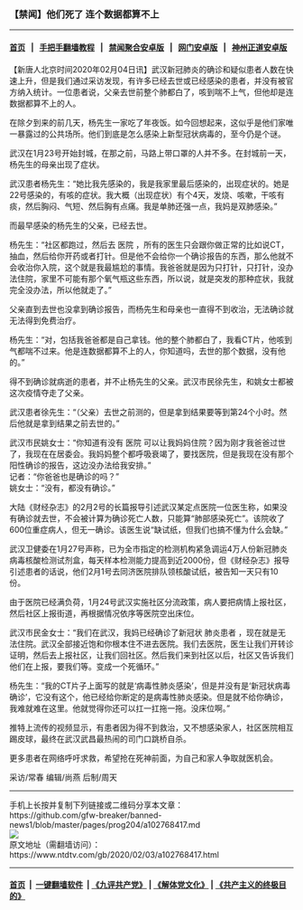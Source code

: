 ### 【禁闻】他们死了 连个数据都算不上
------------------------

#### [首页](https://github.com/gfw-breaker/banned-news1/blob/master/README.md) &nbsp;&nbsp;|&nbsp;&nbsp; [手把手翻墙教程](https://github.com/gfw-breaker/guides/wiki) &nbsp;&nbsp;|&nbsp;&nbsp; [禁闻聚合安卓版](https://github.com/gfw-breaker/bn-android) &nbsp;&nbsp;|&nbsp;&nbsp; [网门安卓版](https://github.com/oGate2/oGate) &nbsp;&nbsp;|&nbsp;&nbsp; [神州正道安卓版](https://github.com/SzzdOgate/update) 



<div><div class="post_content" itemprop="articleBody">
 <p>
  【新唐人北京时间2020年02月04日讯】武汉新冠肺炎的确诊和疑似患者人数在快速上升，但是我们通过采访发现，有许多已经去世或已经感染的患者，并没有被官方纳入统计。一位患者说，父亲去世前整个肺都白了，咳到喘不上气，但他却是连数据都算不上的人。
 </p>
 <p>
  在除夕到来的前几天，杨先生一家吃了年夜饭。如今回想起来，这似乎是他们家唯一暴露过的公共场所。他们到底是怎么感染上新型冠状病毒的，至今仍是个谜。
 </p>
 <p>
  武汉在1月23号开始封城，在那之前，马路上带口罩的人并不多。在封城前一天，杨先生的母亲出现了症状。
 </p>
 <p>
  武汉患者杨先生：“她比我先感染的，我是我家里最后感染的，出现症状的。她是22号感染的，有咳的症状。我大概（出现症状）有个4天，发烧、咳嗽，干咳有痰，然后胸闷、气短、然后胸有点痛。我是单肺还强一点，我妈是双肺感染。”
 </p>
 <p>
  而最早感染的杨先生的父亲，已经去世。
 </p>
 <p>
  杨先生：“社区都跑过，然后去
  <ok href="https://www.ntdtv.com/gb/医院.htm">
   医院
  </ok>
  ，所有的医生只会跟你做正常的比如说CT，抽血，然后给你开药或者打针。但是他不会给你一个确诊报告的东西，那么他就不会收治你入院，这个就是我最尴尬的事情。我爸爸就是因为只打针，只打针，没办法住院，家里不可能有那个氧气瓶这些东西，所以说，就是突发的那种症状，我就完全没办法，所以他就走了。”
 </p>
 <p>
  父亲直到去世也没拿到确诊报告，而杨先生和母亲也一直得不到收治，无法确诊就无法得到免费治疗。
 </p>
 <p>
  杨先生：“对，包括我爸爸都是自己拿钱。他的整个肺都白了，我看CT片，他咳到气都喘不过来。他是连数据都算不上的人，你知道吗，去世的那个数据，没有他的。”
 </p>
 <p>
  得不到确诊就病逝的患者，并不止杨先生的父亲。武汉市民徐先生，和姚女士都被这次疫情夺走了父亲。
 </p>
 <p>
  武汉患者徐先生：“（父亲）去世之前测的，但是拿到结果要等到第24个小时。然后他就是拿到结果之前去世的。”
 </p>
 <p>
  武汉市民姚女士：“你知道有没有
  <ok href="https://www.ntdtv.com/gb/医院.htm">
   医院
  </ok>
  可以让我妈妈住院？因为刚才我爸爸过世了，我现在在居委会。我妈妈整个都呼吸衰竭了，要找医院，但是我现在没有那个阳性确诊的报告，这边没办法给我安排。”
  <br/>
  记者：“你爸爸也是确诊的吗？”
  <br/>
  姚女士：“没有，都没有确诊。”
 </p>
 <p>
  大陆《财经杂志》的2月2号的长篇报导引述武汉某定点医院一位医生称，如果没有确诊就去世，不会被计算为确诊死亡人数，只能算“肺部感染死亡”。该院收了600位重症病人，但无一确诊。该医生说“缺试纸，但我们也搞不懂为什么会缺。”
 </p>
 <p>
  武汉卫健委在1月27号声称，已为全市指定的检测机构紧急调运4万人份新冠肺炎病毒核酸检测试剂盒，每天样本检测能力提高到近2000份，但《财经杂志》报导引述患者的话说，他们2月1号去同济医院排队领核酸试纸，被告知一天只有10份。
 </p>
 <p>
  由于医院已经满负荷，1月24号武汉实施社区分流政策，病人要把病情上报社区，然后社区上报街道，再根据情况依序等医院空出床位。
 </p>
 <p>
  武汉市民金女士：“我们在武汉，我妈已经确诊了新冠状
  <ok href="https://www.ntdtv.com/gb/肺炎患者.htm">
   肺炎患者
  </ok>
  ，现在就是无法住院。武汉全部接近饱和你根本住不进去医院。我们去医院，医生让我们开转诊证明，然后去上报社区，让我们回社区。然后我们来到社区以后，社区又告诉我们他们在上报，要我们等。变成一个死循环。”
 </p>
 <p>
  杨先生：“我的CT片子上面写的就是‘病毒性肺炎感染’，但是并没有是‘新冠状病毒确诊’，它没有这个，他已经给你断定的是病毒性肺炎感染。但是就不给你确诊，我难就难在这里。他就觉得你还可以扛一扛拖一拖。没床位啊。”
 </p>
 <p>
  推特上流传的视频显示，有患者因为得不到救治，又不想感染家人，社区医院相互踢皮球，最终在武汉武昌最热闹的司门口跳桥自杀。
 </p>
 <p>
  更多患者在网络呼吁求救，希望抢在死神前面，为自己和家人争取就医机会。
 </p>
 <p>
  采访/常春 编辑/尚燕 后制/周天
 </p>
 <div class="single_ad">
 </div>
</div>
</div>
<hr/>
手机上长按并复制下列链接或二维码分享本文章：<br/>
https://github.com/gfw-breaker/banned-news1/blob/master/pages/prog204/a102768417.md <br/>
<a href='https://github.com/gfw-breaker/banned-news1/blob/master/pages/prog204/a102768417.md'><img src='https://github.com/gfw-breaker/banned-news1/blob/master/pages/prog204/a102768417.md.png'/></a> <br/>
原文地址（需翻墙访问）：https://www.ntdtv.com/gb/2020/02/03/a102768417.html


------------------------
#### [首页](https://github.com/gfw-breaker/banned-news1/blob/master/README.md) &nbsp;|&nbsp; [一键翻墙软件](https://github.com/gfw-breaker/nogfw/blob/master/README.md) &nbsp;| [《九评共产党》](https://github.com/gfw-breaker/9ping.md/blob/master/README.md#九评之一评共产党是什么) | [《解体党文化》](https://github.com/gfw-breaker/jtdwh.md/blob/master/README.md) | [《共产主义的终极目的》](https://github.com/gfw-breaker/gczydzjmd.md/blob/master/README.md)


<img src='http://gfw-breaker.win/banned-news/pages/prog204/a102768417.md' width='0px' height='0px'/>